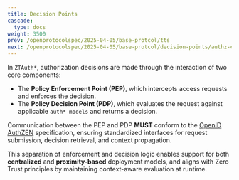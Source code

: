 ```yaml
---
title: Decision Points
cascade:
  type: docs
weight: 3500
prev: /openprotocolspec/2025-04-05/base-protcol/tts
next: /openprotocolspec/2025-04-05/base-protcol/decision-points/authz-check
---
```


In `ZTAuth*`, authorization decisions are made through the interaction of two core components:

- The **Policy Enforcement Point (PEP)**, which intercepts access requests and enforces the decision.
- The **Policy Decision Point (PDP)**, which evaluates the request against applicable `auth* models` and returns a decision.

Communication between the PEP and PDP **MUST** conform to the [OpenID AuthZEN](https://openid.net/specs/authorization-api-1_0-01.html) specification, ensuring standardized interfaces for request submission, decision retrieval, and context propagation.

This separation of enforcement and decision logic enables support for both **centralized** and **proximity-based** deployment models, and aligns with Zero Trust principles by maintaining context-aware evaluation at runtime.
